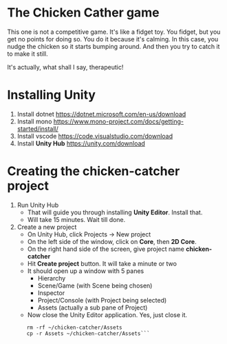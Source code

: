 # The Chicken Cather game

This one is not a competitive game. It's like a fidget toy. You fidget, but you
get no points for doing so. You do it because it's calming. In this case, you nudge
the chicken so it starts bumping around. And then you try to catch it to make it still.

It's actually, what shall I say, therapeutic!


# Installing Unity
1. Install dotnet https://dotnet.microsoft.com/en-us/download
2. Install mono https://www.mono-project.com/docs/getting-started/install/
3. Install vscode https://code.visualstudio.com/download
4. Install **Unity Hub** https://unity.com/download

# Creating the chicken-catcher project
1. Run Unity Hub
   - That will guide you through installing **Unity Editor**. Install that.
   - Will take 15 minutes. Wait till done.
3. Create a new project 
   - On Unity Hub, click Projects -> New project
   - On the left side of the window, click on **Core**, then **2D Core**.
   - On the right hand side of the screen, give project name **chicken-catcher**
   - Hit **Create project** button. It will take a minute or two
   - It should open up a window with 5 panes
     - Hierarchy
     - Scene/Game (with Scene being chosen)
     - Inspector
     - Project/Console (with Project being selected)
     - Assets (actually a sub pane of Project)
   - Now close the Unity Editor application. Yes, just close it.
   ```cp Assembly-CSharp.csproj ~/chicken-catcher/Assembly-CSharp.csproj
      rm -rf ~/chicken-catcher/Assets
      cp -r Assets ~/chicken-catcher/Assets```

